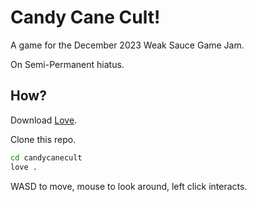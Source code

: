 # Candy Cane Cult!

A game for the December 2023 Weak Sauce Game Jam.

On Semi-Permanent hiatus.

## How?

Download [Love](https://love2d.org/).

Clone this repo.

```sh
cd candycanecult
love .
```

WASD to move, mouse to look around, left click interacts.
